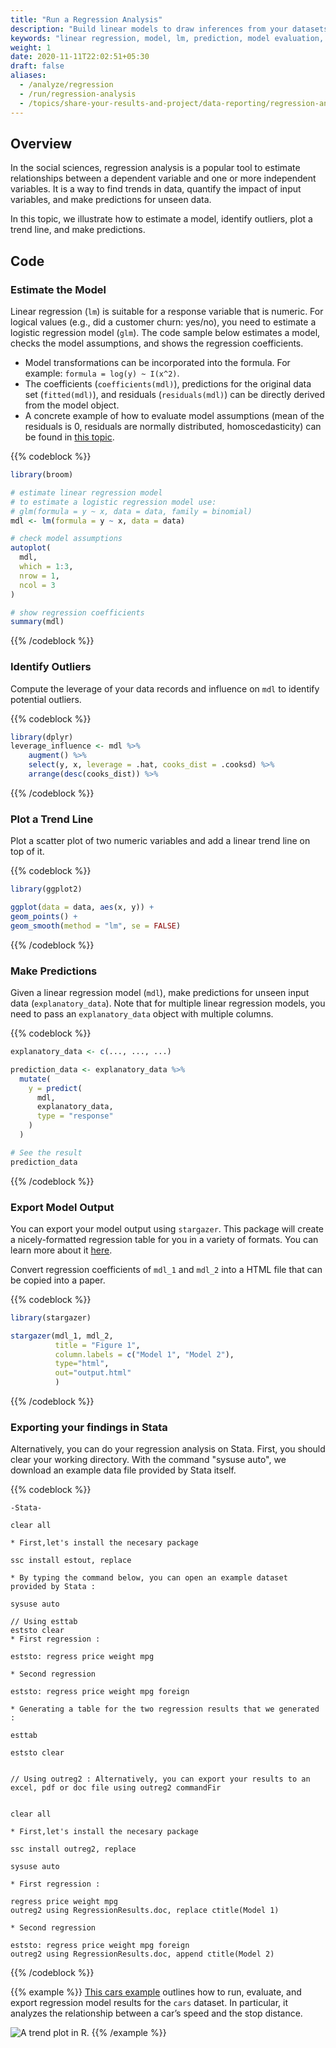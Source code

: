 ```yaml
---
title: "Run a Regression Analysis"
description: "Build linear models to draw inferences from your datasets."
keywords: "linear regression, model, lm, prediction, model evaluation, linear inferences"
weight: 1
date: 2020-11-11T22:02:51+05:30
draft: false
aliases:
  - /analyze/regression
  - /run/regression-analysis
  - /topics/share-your-results-and-project/data-reporting/regression-analysis/
---
```


## Overview

In the social sciences, regression analysis is a popular tool to estimate relationships between a dependent variable and one or more independent variables. It is a way to find trends in data, quantify the impact of input variables, and make predictions for unseen data.

In this topic, we illustrate how to estimate a model, identify outliers, plot a trend line, and make predictions.

## Code

### Estimate the Model

Linear regression (`lm`) is suitable for a response variable that is numeric. For logical values (e.g., did a customer churn: yes/no), you need to estimate a logistic regression model (`glm`). The code sample below estimates a model, checks the model assumptions, and shows the regression coefficients.

- Model transformations can be incorporated into the formula. For example: `formula = log(y) ~ I(x^2)`. 
- The coefficients (`coefficients(mdl)`), predictions for the original data set (`fitted(mdl)`), and residuals (`residuals(mdl)`) can be directly derived from the model object.
- A concrete example of how to evaluate model assumptions (mean of the residuals is 0, residuals are normally distributed, homoscedasticity) can be found in [this topic](/analyze/regression/model-assumptions).

{{% codeblock %}}

```R
library(broom)

# estimate linear regression model
# to estimate a logistic regression model use:
# glm(formula = y ~ x, data = data, family = binomial)
mdl <- lm(formula = y ~ x, data = data)

# check model assumptions
autoplot(
  mdl,
  which = 1:3,
  nrow = 1,
  ncol = 3
)

# show regression coefficients
summary(mdl)
```

{{% /codeblock %}}

### Identify Outliers

Compute the leverage of your data records and influence on `mdl` to identify potential outliers.

{{% codeblock %}}

```R
library(dplyr)
leverage_influence <- mdl %>%
    augment() %>%
    select(y, x, leverage = .hat, cooks_dist = .cooksd) %>%
    arrange(desc(cooks_dist)) %>%
```

{{% /codeblock %}}

### Plot a Trend Line

Plot a scatter plot of two numeric variables and add a linear trend line on top of it.

{{% codeblock %}}

```R
library(ggplot2)

ggplot(data = data, aes(x, y)) +
geom_points() +
geom_smooth(method = "lm", se = FALSE)
```

{{% /codeblock %}}

### Make Predictions

Given a linear regression model (`mdl`), make predictions for unseen input data (`explanatory_data`). Note that for multiple linear regression models, you need to pass an `explanatory_data` object with multiple columns.

{{% codeblock %}}

```R
explanatory_data <- c(..., ..., ...)

prediction_data <- explanatory_data %>%
  mutate(
    y = predict(
      mdl,
      explanatory_data,
      type = "response"
    )
  )

# See the result
prediction_data
```

{{% /codeblock %}}

### Export Model Output

You can export your model output using `stargazer`. This package will create a nicely-formatted regression table for you in a variety of formats. You can learn more about it [here](/export/tables).

Convert regression coefficients of `mdl_1` and `mdl_2` into a HTML file that can be copied into a paper.

{{% codeblock %}}

```R
library(stargazer)

stargazer(mdl_1, mdl_2,
          title = "Figure 1",
          column.labels = c("Model 1", "Model 2"),
          type="html",
          out="output.html"
          )
```

{{% /codeblock %}}

### Exporting your findings in Stata

Alternatively, you can do your regression analysis on Stata. First, you should clear your working directory. With the command "sysuse auto", we download an example data file provided by Stata itself.

{{% codeblock %}}

```
-Stata-

clear all

* First,let's install the necesary package

ssc install estout, replace

* By typing the command below, you can open an example dataset provided by Stata :

sysuse auto

// Using esttab
eststo clear
* First regression :

eststo: regress price weight mpg

* Second regression

eststo: regress price weight mpg foreign

* Generating a table for the two regression results that we generated :

esttab

eststo clear


// Using outreg2 : Alternatively, you can export your results to an excel, pdf or doc file using outreg2 commandFir


clear all

* First,let's install the necesary package

ssc install outreg2, replace

sysuse auto

* First regression :

regress price weight mpg
outreg2 using RegressionResults.doc, replace ctitle(Model 1)

* Second regression

eststo: regress price weight mpg foreign
outreg2 using RegressionResults.doc, append ctitle(Model 2)
```

{{% /codeblock %}}

{{% example %}}
[This cars example](https://tilburgsciencehub.com/examples/exploring-regression-results/) outlines how to run, evaluate, and export regression model results for the `cars` dataset. In particular, it analyzes the relationship between a car’s speed and the stop distance.

![A trend plot in R.](../images/trend_plots.png)
{{% /example %}}
